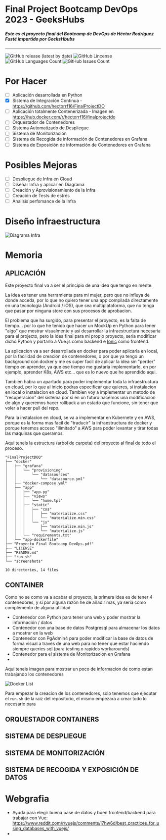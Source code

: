 # Final Project Bootcamp DevOps 2023 - GeeksHubs
##### Este es el proyecto final del Bootcamp de DevOps de Héctor Rodríguez Fusté impartido por GeeksHbubs 
----
![GitHub release (latest by date)](https://img.shields.io/github/v/release/hectorrf16/FinalProjectDO?style=plastic)
![GitHub Lincense](https://img.shields.io/github/license/hectorrf16/FinalProjectDO?style=plastic)
![GitHub Languages Count](https://img.shields.io/github/languages/count/hectorrf16/FinalProjectDO?style=plastic)
![GitHub Issues Count](https://img.shields.io/github/issues-raw/hectorrf16/finalprojectdo?style=plastic)

# Por Hacer
- [ ] Aplicación desarrollada en Python
- [X] Sistema de Integración Continua - https://github.com/hectorrf16/FinalProjectDO
- [ ] Aplicación totalmente Contenerizada - Imagen en https://hub.docker.com/r/hectorrf16/finalprojectdo
- [ ] Orquestador de Contenedores
- [ ] Sistema Automatizado de Despliegue
- [ ] Sistema de Monitorización
- [ ] Sistema de Recogida de información de Contenedores en Grafana
- [ ] Sistema de Exposición de información de Contenedores en Grafana

# Posibles Mejoras
- [ ] Despliegue de Infra en Cloud
- [ ] Diseñar Infra y aplicar en Diagrama
- [ ] Creación y Aprovisionamiento de la Infra
- [ ] Creación de Tests de estrés
- [ ] Analisis perfomance de la Infra

# Diseño infraestructura
![Diagrama Infra](screenshots/diagrama.png)

# Memoria
## **APLICACIÓN** 

Este proyecto final va a ser el principio de una idea que tengo en mente.

La idea es tener una herramienta para mi mujer, pero que no influya de donde acceda, por lo que no quiero tener una app compilada directamente en una tecnologia (Android / iOS), que sea multiplataforma, que no tenga que pasar por ninguna store con sus procesos de aprobacion.

El problema que ha surgido, para presentar el proyecto, es la falta de tiempo... por lo que he tenido que hacer un MockUp en Python para tener "algo" que mostrar visualmente y asi desarrollar la infraestructura necesaria para el projecto, pero la idea final para mi propio proyecto, seria modificar dicho Python y portarlo a Vue.js como backend e [Ionic](https://ionicframework.com) como frontend.

La aplicacion va a ser desarrollada en docker para poder aplicarla en local, por la facilidad de creacion de contenedores, o por que ya tengo un background con docker y me es super facil de aplicar la idea sin "perder" tiempo en aprender, ya que ese tiempo me gustaria implementarlo, en por ejemplo, aprender K8s, AWS etc... que es lo nuevo que he aprendido aqui.

Tambien habra un apartado para poder implementar toda la infraestructura en cloud, por lo que al inicio podras especificar que quieres, si instalacion en local o instalacion en cloud. Tambien voy a implementar un metodo de "recuperacion" del sistema por si en un futuro hacemos una modificacion de algo y queremos hacer rollback a un estado que funcione, sin tener que voler a hacer pull del repo.

Para la instalacion en cloud, se va a implementar en Kubernete y en AWS, porque es la forma mas facil de "traducir" la infraestructura de docker y porque tenemos acceso "ilimitado" a AWS para poder levantar y tirar todas las maquinas que queramos.

Aqui teneis la estructura (arbol de carpeta) del proyecto al final de todo el proceso.

```
"FinalProjectDOQ"
├── "docker"
│   ├── "grafana"
│   │   └── "provisioning"
│   │       └── "datasources"
│   │           └── "datasource.yml"
│   ├── "docker-compose.yml"
│   ├── "app"
│   │   ├── "app.py"
│   │   ├── "views"
│   │   │   └── "home.tpl"
│   │   ├── "static"
│   │   │   ├── "css"
│   │   │   │   ├── "materialize.css"
│   │   │   │   └── "materialize.min.css"
│   │   │   └── "js"
│   │   │       ├── "materialize.min.js"
│   │   │       └── "materialize.js"
│   │   └── "requirements.txt"
│   └── "app-dockerfile"
├── "Proyecto Final Bootcamp DevOps.pdf"
├── "LICENSE"
├── "README.md"
├── "run.sh"
└── "screenshots"

10 directories, 14 files
```

## **CONTAINER**
Como no se como va a acabar el proyecto, la primera idea es de tener 4 contenedores, y si por alguna razón he de añadir mas, ya seria como complemento de alguna utilidad
- Contenedor con Python para tener una web y poder mostrar la información / datos
- Contenedor con una base de datos Postgresql para almacenar los datos a mostrar en la web
- Contenedor con PgAdmin4 para poder modificar la base de datos de forma visual a traves de una web para no tener que estar haciendo siempre queries sql (para testing o rapidos workarounds)
- Contenedor para el sistema de Monitorización en Grafana
- 
Aqui teneis imagen para mostrar un poco de informacion de como estan trabajando los contenedores
<!-- ![Docker List](https://github.com/hectorrf16/FinalProjectDO/screenshots/dockerlist.png) This should be uncomment when project is finished -->
![Docker List](,screenshots\dockerlist.png)

Para empezar la creacion de los contenedores, solo tenemos que ejecutar el `run.sh` de la raiz del repositorio, el mismo empezara a crear todo lo necesario para

## **ORQUESTADOR CONTAINERS**
## **SISTEMA DE DESPLIEGUE**
## **SISTEMA DE MONITORIZACIÓN**
## **SISTEMA DE RECOGIDA Y EXPOSICIÓN DE DATOS**

# Webgrafia
- Ayuda para elegir buena base de datos y buen frontend/backend para trabajar con Vue: https://www.reddit.com/r/vuejs/comments/j7hw6d/best_practices_for_using_databases_with_vuejs/
- 